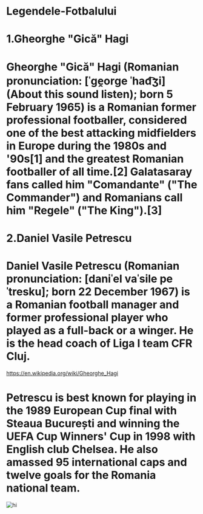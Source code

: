 # Legendele-Fotbalului

# 1.Gheorghe "Gică" Hagi
# Gheorghe "Gică" Hagi (Romanian pronunciation: [ˈɡe̯orɡe ˈhad͡ʒi] (About this sound listen); born 5 February 1965) is a Romanian former professional footballer, considered one of the best attacking midfielders in Europe during the 1980s and '90s[1] and the greatest Romanian footballer of all time.[2] Galatasaray fans called him "Comandante" ("The Commander") and Romanians call him "Regele" ("The King").[3]
# 2.Daniel Vasile Petrescu 
# Daniel Vasile Petrescu (Romanian pronunciation: [daniˈel vaˈsile peˈtresku]; born 22 December 1967) is a Romanian football manager and former professional player who played as a full-back or a winger. He is the head coach of Liga I team CFR Cluj.
 https://en.wikipedia.org/wiki/Gheorghe_Hagi

# Petrescu is best known for playing in the 1989 European Cup final with Steaua București and winning the UEFA Cup Winners' Cup in 1998 with English club Chelsea. He also amassed 95 international caps and twelve goals for the Romania national team.
<img src="images/Emoticons/cool.png" alt="hi" class="inline"/>
